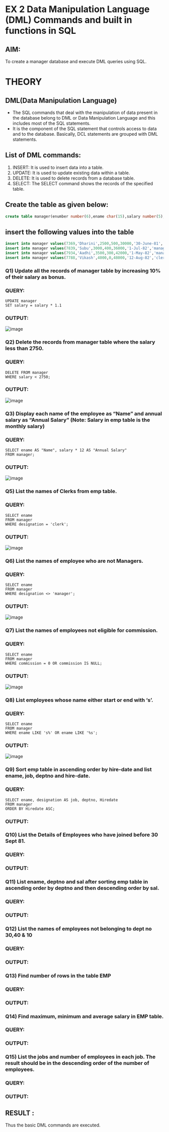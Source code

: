 # EX 2 Data Manipulation Language (DML) Commands and built in functions in SQL
## AIM:
To create a manager database and execute DML queries using SQL.

# THEORY
## DML(Data Manipulation Language)
*  The SQL commands that deal with the manipulation of data present in the database belong to DML or Data Manipulation Language and this includes most of the SQL statements.
*  It is the component of the SQL statement that controls access to data and to the database. Basically, DCL statements are grouped with DML statements.

## List of DML commands: 
1. INSERT: It is used to insert data into a table.
2. UPDATE: It is used to update existing data within a table.
3. DELETE: It is used to delete records from a database table.
4. SELECT: The SELECT command shows the records of the specified table.

## Create the table as given below:
```sql
create table manager(enumber number(6),ename char(15),salary number(5),commission number(4),annualsalary number(7),Hiredate date,designation char(10),deptno number(2),reporting char(10));
```
## insert the following values into the table
```sql
insert into manager values(7369,'Dharini',2500,500,30000,'30-June-81','intern',10,'John');
insert into manager values(7839,'Subu',3000,400,36000,'1-Jul-82','manager',null,'James');
insert into manager values(7934,'Aadhi',3500,300,42000,'1-May-82','manager',30,NULL);
insert into manager values(7788,'Vikash',4000,0,48000,'12-Aug-82','clerk',50,'Bond');
```

### Q1) Update all the records of manager table by increasing 10% of their salary as bonus.

### QUERY:
```
UPDATE manager
SET salary = salary * 1.1
```

### OUTPUT:
![image](https://github.com/priyarajmohan777/DBMS/assets/119475942/38223d6b-dff8-47f4-aaad-2b5a1ee4a664)

### Q2) Delete the records from manager table where the salary less than 2750.


### QUERY:
```
DELETE FROM manager
WHERE salary < 2750;
```

### OUTPUT:

![image](https://github.com/priyarajmohan777/DBMS/assets/119475942/3d6169d4-3168-40f2-9ecc-eb65ed15370b)

### Q3) Display each name of the employee as “Name” and annual salary as “Annual Salary” (Note: Salary in emp table is the monthly salary)


### QUERY:
```
SELECT ename AS "Name", salary * 12 AS "Annual Salary"
FROM manager;
```

### OUTPUT:
![image](https://github.com/priyarajmohan777/DBMS/assets/119475942/53d5ccac-cb8f-43ce-ad48-2f2edb808e60)

### Q5)	List the names of Clerks from emp table.


### QUERY:
```
SELECT ename
FROM manager
WHERE designation = 'clerk';
```

### OUTPUT:
![image](https://github.com/priyarajmohan777/DBMS/assets/119475942/9a53d561-e8b6-4c25-98a4-05c3d85c5314)



### Q6)	List the names of employee who are not Managers.


### QUERY:
```
SELECT ename
FROM manager
WHERE designation <> 'manager';
```

### OUTPUT:
![image](https://github.com/priyarajmohan777/DBMS/assets/119475942/035d4a9e-cbb3-4f0b-8f53-b05fc8aaccd6)


### Q7)	List the names of employees not eligible for commission.


### QUERY:
```
SELECT ename
FROM manager
WHERE commission = 0 OR commission IS NULL;
```

### OUTPUT:
![image](https://github.com/priyarajmohan777/DBMS/assets/119475942/ed2c07d0-9825-4df9-af95-307be7eb1fbd)


### Q8)	List employees whose name either start or end with ‘s’.


### QUERY:
```
SELECT ename
FROM manager
WHERE ename LIKE 's%' OR ename LIKE '%s';
```

### OUTPUT:
![image](https://github.com/priyarajmohan777/DBMS/assets/119475942/b3e4062b-b37d-4fa6-b3dd-7a4efe4000a2)


### Q9) Sort emp table in ascending order by hire-date and list ename, job, deptno and hire-date.


### QUERY:
```
SELECT ename, designation AS job, deptno, Hiredate
FROM manager
ORDER BY Hiredate ASC;
```

### OUTPUT:


### Q10) List the Details of Employees who have joined before 30 Sept 81.


### QUERY:


### OUTPUT:


### Q11)	List ename, deptno and sal after sorting emp table in ascending order by deptno and then descending order by sal.


### QUERY:


### OUTPUT:


### Q12) List the names of employees not belonging to dept no 30,40 & 10


### QUERY:


### OUTPUT:

### Q13) Find number of rows in the table EMP

### QUERY:


### OUTPUT:


### Q14) Find maximum, minimum and average salary in EMP table.

### QUERY:


### OUTPUT:


### Q15) List the jobs and number of employees in each job. The result should be in the descending order of the number of employees.

### QUERY:


### OUTPUT:


## RESULT :
Thus the basic DML commands are executed.

